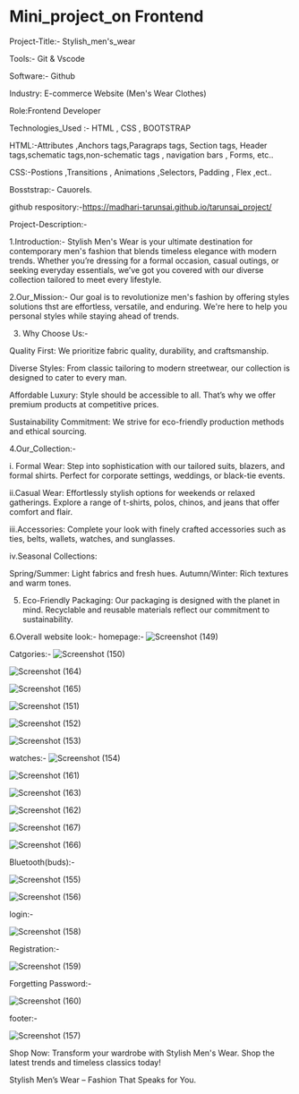 # Mini_project_on Frontend
Project-Title:- Stylish_men's_wear



Tools:- Git & Vscode


Software:- Github


Industry: E-commerce Website (Men's Wear Clothes)


Role:Frontend Developer


Technologies_Used :- HTML , CSS , BOOTSTRAP 


HTML:-Attributes ,Anchors tags,Paragraps tags, Section tags, Header tags,schematic tags,non-schematic tags , navigation bars , Forms, etc..


CSS:-Postions ,Transitions , Animations ,Selectors, Padding , Flex ,ect..


Bosststrap:- Cauorels.

github respository:-https://madhari-tarunsai.github.io/tarunsai_project/

Project-Description:-

1.Introduction:-
                        Stylish Men's Wear is your ultimate destination for contemporary men's fashion that blends timeless elegance with modern trends. Whether you’re dressing for a formal occasion, casual outings, or seeking everyday essentials, we’ve got you covered with our diverse collection tailored to meet every lifestyle.

2.Our_Mission:- Our goal is to revolutionize men's fashion by offering styles solutions thst are effortless, versatile, and enduring. We're here to help you personal styles while staying ahead of trends.

3. Why Choose Us:-

Quality First: We prioritize fabric quality, durability, and craftsmanship.
   
Diverse Styles: From classic tailoring to modern streetwear, our collection is designed to cater to every man.

Affordable Luxury: Style should be accessible to all. That’s why we offer premium products at competitive prices.

Sustainability Commitment: We strive for eco-friendly production methods and ethical sourcing.

4.Our_Collection:-

i. Formal Wear:
Step into sophistication with our tailored suits, blazers, and formal shirts. Perfect for corporate settings, weddings, or black-tie events.

ii.Casual Wear:
Effortlessly stylish options for weekends or relaxed gatherings. Explore a range of t-shirts, polos, chinos, and jeans that offer comfort and flair.

iii.Accessories:
Complete your look with finely crafted accessories such as ties, belts, wallets, watches, and sunglasses.

iv.Seasonal Collections:

Spring/Summer: Light fabrics and fresh hues.
Autumn/Winter: Rich textures and warm tones.


5. Eco-Friendly Packaging:
Our packaging is designed with the planet in mind. Recyclable and reusable materials reflect our commitment to sustainability.

6.Overall website look:-
homepage:-
![Screenshot (149)](https://github.com/user-attachments/assets/b18eef66-c77b-49fa-af3e-0f912ca31f48)


Catgories:-
![Screenshot (150)](https://github.com/user-attachments/assets/c9186cae-8d0a-463a-bd30-1bc28884d6eb)

![Screenshot (164)](https://github.com/user-attachments/assets/f9cdd814-bd65-4ed3-991d-c3409ee572d8)

![Screenshot (165)](https://github.com/user-attachments/assets/cbe8a6d0-03e9-493a-b070-75c926d4b7b1)


![Screenshot (151)](https://github.com/user-attachments/assets/352d4ea8-16f0-4c09-8508-9e3f29f14c10)


![Screenshot (152)](https://github.com/user-attachments/assets/9666ce2c-feaf-4e9b-b91b-b92d706bb2ca)


![Screenshot (153)](https://github.com/user-attachments/assets/ef8cde48-a417-4afd-8771-b42e42baed67)


watches:-
![Screenshot (154)](https://github.com/user-attachments/assets/75d043b0-dc7c-4427-ac16-b8715a156c5f)


![Screenshot (161)](https://github.com/user-attachments/assets/b9011f1b-db53-42cc-91bc-8f8f6b238363)

![Screenshot (163)](https://github.com/user-attachments/assets/3af374b2-09b4-4dd2-b59c-a5624c0f15f7)

![Screenshot (162)](https://github.com/user-attachments/assets/bd72cbf9-2053-470a-a694-c5d3e26e4d6d)

![Screenshot (167)](https://github.com/user-attachments/assets/f26d06e4-bb15-4b4d-a4df-ad785d99d7c0)

![Screenshot (166)](https://github.com/user-attachments/assets/3912c3ab-2ecf-4e68-986a-cbc1c12aeeb9)







Bluetooth(buds):-

![Screenshot (155)](https://github.com/user-attachments/assets/69e454cf-3385-4f27-892b-3f88853ab4bd)


![Screenshot (156)](https://github.com/user-attachments/assets/fae04a57-9734-4630-84da-b19aa1cdc5f2)


login:-

![Screenshot (158)](https://github.com/user-attachments/assets/78141fd7-6def-40be-90a3-c64d33fde0e9)


Registration:-

![Screenshot (159)](https://github.com/user-attachments/assets/94ba987a-e78f-4357-9c69-1116956a4d88)


Forgetting Password:-

![Screenshot (160)](https://github.com/user-attachments/assets/e7a918e1-0a27-40a6-8e5a-dce5733b3759)


footer:-

![Screenshot (157)](https://github.com/user-attachments/assets/83b8461a-d5f7-416b-a3c8-735e4f1ced98)


Shop Now:
Transform your wardrobe with Stylish Men's Wear. Shop the latest trends and timeless classics today!

Stylish Men’s Wear – Fashion That Speaks for You.






                    
  


